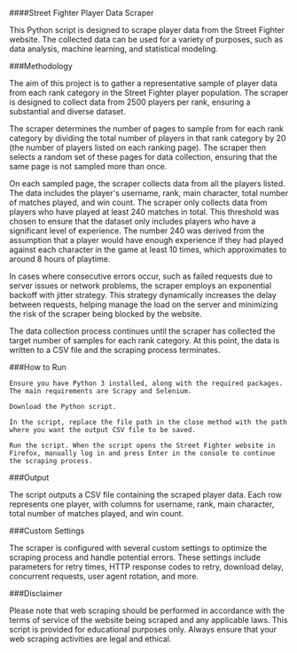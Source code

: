 ####Street Fighter Player Data Scraper

This Python script is designed to scrape player data from the Street Fighter website. The collected data can be used for a variety of purposes, such as data analysis, machine learning, and statistical modeling.


###Methodology

The aim of this project is to gather a representative sample of player data from each rank category in the Street Fighter player population. The scraper is designed to collect data from 2500 players per rank, ensuring a substantial and diverse dataset.

The scraper determines the number of pages to sample from for each rank category by dividing the total number of players in that rank category by 20 (the number of players listed on each ranking page). The scraper then selects a random set of these pages for data collection, ensuring that the same page is not sampled more than once.

On each sampled page, the scraper collects data from all the players listed. The data includes the player's username, rank, main character, total number of matches played, and win count. The scraper only collects data from players who have played at least 240 matches in total. This threshold was chosen to ensure that the dataset only includes players who have a significant level of experience. The number 240 was derived from the assumption that a player would have enough experience if they had played against each character in the game at least 10 times, which approximates to around 8 hours of playtime.

In cases where consecutive errors occur, such as failed requests due to server issues or network problems, the scraper employs an exponential backoff with jitter strategy. This strategy dynamically increases the delay between requests, helping manage the load on the server and minimizing the risk of the scraper being blocked by the website.

The data collection process continues until the scraper has collected the target number of samples for each rank category. At this point, the data is written to a CSV file and the scraping process terminates.


###How to Run

    Ensure you have Python 3 installed, along with the required packages. The main requirements are Scrapy and Selenium.

    Download the Python script.

    In the script, replace the file path in the close method with the path where you want the output CSV file to be saved.

    Run the script. When the script opens the Street Fighter website in Firefox, manually log in and press Enter in the console to continue the scraping process.
    

###Output

The script outputs a CSV file containing the scraped player data. Each row represents one player, with columns for username, rank, main character, total number of matches played, and win count.


###Custom Settings

The scraper is configured with several custom settings to optimize the scraping process and handle potential errors. These settings include parameters for retry times, HTTP response codes to retry, download delay, concurrent requests, user agent rotation, and more.

###Disclaimer

Please note that web scraping should be performed in accordance with the terms of service of the website being scraped and any applicable laws. This script is provided for educational purposes only. Always ensure that your web scraping activities are legal and ethical.
